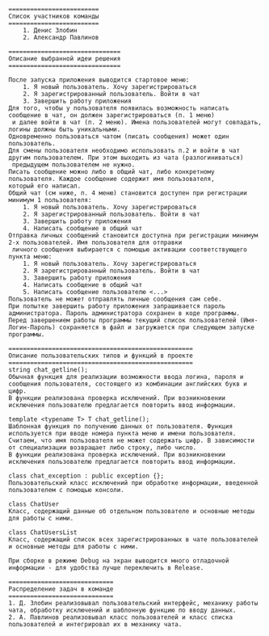
	=========================
	Список участников команды
	=========================
		1. Денис Злобин
		2. Александр Павлинов

	===============================
	Описание выбранной идеи решения
	===============================

	После запуска приложения выводится стартовое меню:
		1. Я новый пользователь. Хочу зарегистрироваться
		2. Я зарегистрированный пользователь. Войти в чат
		3. Завершить работу приложения
	Для того, чтобы у пользователя появилась возможность написать сообщение в чат, он должен зарегистрироваться (п. 1 меню)
	 и далее войти в чат (п. 2 меню). Имена пользователей могут совпадать, логины должны быть уникальными.
	Одновременно пользоваться чатом (писать сообщения) может один пользователь.
	Для смены пользователя необходимо использовать п.2 и войти в чат другим пользователем. При этом выходить из чата (разлогиниваться)
	 предыдущем пользователем не нужно.
	Писать сообщение можно либо в общий чат, либо конкретному пользователя. Каждое сообщение содержит имя пользователя,
	который его написал.
	Общий чат (см ниже, п. 4 меню) становится доступен при регистрации минимум 1 пользователя:
		1. Я новый пользователь. Хочу зарегистрироваться
		2. Я зарегистрированный пользователь. Войти в чат
		3. Завершить работу приложения
		4. Написать сообщение в общий чат
	Отправка личных сообщений становится доступна при регистрации минимум 2-х пользователей. Имя пользователя для отправки
	 личного сообщения выбирается с помощью активации соответствующего пункта меню:
		1. Я новый пользователь. Хочу зарегистрироваться
		2. Я зарегистрированный пользователь. Войти в чат
		3. Завершить работу приложения
		4. Написать сообщение в общий чат
		5. Написать сообщение пользователю <...>
	Пользователь не может отправлять личные сообщения сам себе.
	При попытке завершить работу приложения запрашивается пароль администратора. Пароль администратора сохранен в коде программы.
	Перед завершением работы программы текущий список пользователей (Имя-Логин-Пароль) сохраняется в файл и загружается при следующем запуске программы.

	===================================================
	Описание пользовательских типов и функций в проекте
	===================================================
	string chat_getline();
	Обычная функция для реализации возможности ввода логина, пароля и сообщения пользователя, состоящего из комбинации английских букв и цифр.
	В функции реализована проверка исключений. При возникновении исключения пользователю предлагается повторить ввод информации.

	template <typename T> T chat_getline();
	Шаблонная функция по получению данных от пользователя. Функция используется при вводе номера пункта меню и имени пользователя.
	Считаем, что имя пользователя не может содержать цифр. В зависимости от специализации возвращает либо строку, либо число.
	В функции реализована проверка исключений. При возникновении исключения пользователю предлагается повторить ввод информации.

	class chat_exception : public exception {};
	Пользовательский класс исключений при обработке информации, введенной пользователем с помощью консоли.
	
	class ChatUser
	Класс, содержащий данные об отдельном пользователе и основные методы для работы с ними. 
	
	class ChatUsersList
	Класс, содержащий список всех зарегистрированных в чате пользователей и основные методы для работы с ними.

	При сборке в режиме Debug на экран выводится много отладочной информации - для удобства лучше переключить в Release.
	
	=============================
	Распределение задач в команде
	=============================
	1. Д. Злобин реализовывал пользовательский интерфейс, механику работы чата, обработку исключений и шаблонную функцию по вводу данных.
	2. А. Павлинов реализовывал класс пользователей и класс списка пользователей и интегрировал их в механику чата.
 